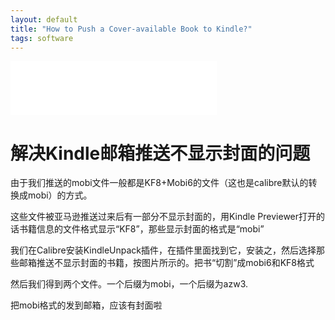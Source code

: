 ```yaml
---
layout: default
title: "How to Push a Cover-available Book to Kindle?"
tags: software
---
```


<iframe frameborder="no" border="0" marginwidth="0" marginheight="0" width=330 height=86 src="//music.163.com/outchain/player?type=2&id=461301452&auto=1&height=66"></iframe>

# 解决Kindle邮箱推送不显示封面的问题

由于我们推送的mobi文件一般都是KF8+Mobi6的文件（这也是calibre默认的转换成mobi）的方式。

这些文件被亚马逊推送过来后有一部分不显示封面的，用Kindle Previewer打开的话书籍信息的文件格式显示“KF8”，那些显示封面的格式是“mobi”

我们在Calibre安装KindleUnpack插件，在插件里面找到它，安装之，然后选择那些邮箱推送不显示封面的书籍，按图片所示的。把书“切割”成mobi6和KF8格式

然后我们得到两个文件。一个后缀为mobi，一个后缀为azw3.

把mobi格式的发到邮箱，应该有封面啦

